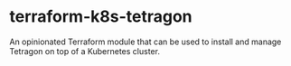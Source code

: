 # terraform-k8s-tetragon

An opinionated Terraform module that can be used to install and manage Tetragon on top of a Kubernetes cluster.

<!-- BEGIN_TF_DOCS -->

<!-- END_TF_DOCS -->